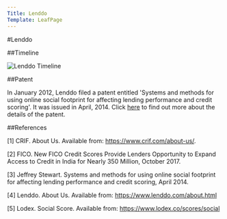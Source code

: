 ```yaml
---
Title: Lenddo
Template: LeafPage
---
```


#Lenddo 

##Timeline

![Lenddo Timeline](http://db716.user.srcf.net/eim/media/LenddoTimeline.png "Lenddo Timeline")

##Patent

In January 2012, Lenddo filed a patent entitled 'Systems and methods for using online social footprint for affecting lending performance and credit scoring'. It was issued in April, 2014. Click [here](http://db716.user.srcf.net/eim/course/credit-scores/Credit_Scores/lenddo/patent) to find out more about the details of the patent.

##References

[1] CRIF. About Us. Available from: https://www.crif.com/about-us/.

[2] FICO. New FICO Credit Scores Provide Lenders Opportunity to Expand Access to Credit in India for Nearly 350 Million, October 2017.

[3] Jeffrey Stewart. Systems and methods for using online social footprint for affecting lending performance and credit scoring, April 2014. 

[4] Lenddo. About Us. Available from: https://www.lenddo.com/about.html

[5] Lodex. Social Score. Available from: https://www.lodex.co/scores/social
